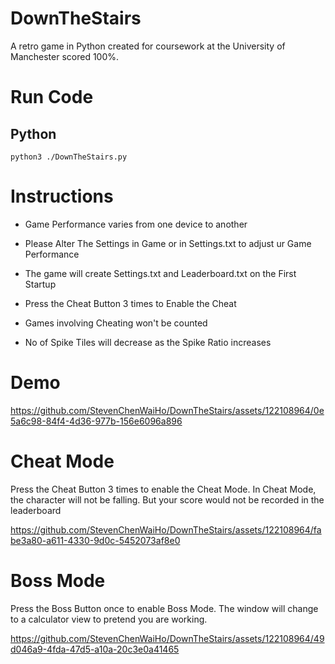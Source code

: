 # DownTheStairs
A retro game in Python created for coursework at the University of Manchester scored 100%.

# Run Code
## Python
```
python3 ./DownTheStairs.py
```

# Instructions

* Game Performance varies from one device to another

* Please Alter The Settings in Game or in Settings.txt to adjust ur Game Performance

* The game will create Settings.txt and Leaderboard.txt on the First Startup

* Press the Cheat Button 3 times to Enable the Cheat

* Games involving Cheating won't be counted

* No of Spike Tiles will decrease as the Spike Ratio increases

# Demo
https://github.com/StevenChenWaiHo/DownTheStairs/assets/122108964/0e5a6c98-84f4-4d36-977b-156e6096a896

# Cheat Mode
Press the Cheat Button 3 times to enable the Cheat Mode.
In Cheat Mode, the character will not be falling. But your score would not be recorded in the leaderboard

https://github.com/StevenChenWaiHo/DownTheStairs/assets/122108964/fabe3a80-a611-4330-9d0c-5452073af8e0

# Boss Mode
Press the Boss Button once to enable Boss Mode.
The window will change to a calculator view to pretend you are working.

https://github.com/StevenChenWaiHo/DownTheStairs/assets/122108964/49d046a9-4fda-47d5-a10a-20c3e0a41465

